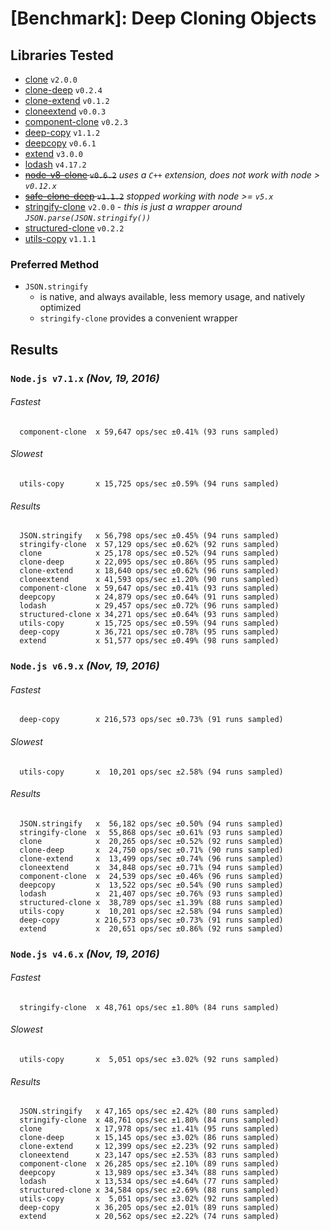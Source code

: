 # [Benchmark]: Deep Cloning Objects

## Libraries Tested

- [clone](https://www.npmjs.com/package/clone) `v2.0.0`
- [clone-deep](https://www.npmjs.com/package/clone-deep) `v0.2.4`
- [clone-extend](https://www.npmjs.com/package/clone-extend) `v0.1.2`
- [cloneextend](https://www.npmjs.com/package/cloneextend) `v0.0.3`
- [component-clone](https://www.npmjs.com/package/component-clone) `v0.2.3`
- [deep-copy](https://www.npmjs.com/package/deep-copy) `v1.1.2`
- [deepcopy](https://www.npmjs.com/package/deepcopy) `v0.6.1`
- [extend](https://www.npmjs.com/package/extend) `v3.0.0`
- [lodash](https://www.npmjs.com/package/lodash) `v4.17.2`
- ~~[node-v8-clone](https://www.npmjs.com/package/node-v8-clone) `v0.6.2`~~ *uses a `C++` extension, does not work with node > `v0.12.x`*
- ~~[safe-clone-deep](https://www.npmjs.com/package/safe-clone-deep) `v1.1.2`~~ *stopped working with node >= `v5.x`*
- [stringify-clone](https://www.npmjs.com/package/stringify-clone) `v2.0.0` - *this is just a wrapper around `JSON.parse(JSON.stringify())`*
- [structured-clone](https://www.npmjs.com/package/structured-clone) `v0.2.2`
- [utils-copy](https://www.npmjs.com/package/utils-copy) `v1.1.1`


### Preferred Method

- `JSON.stringify`
  - is native, and always available, less memory usage, and natively optimized
  - `stringify-clone` provides a convenient wrapper

## Results

### `Node.js v7.1.x` *(Nov, 19, 2016)*

###### Fastest
```
  component-clone  x 59,647 ops/sec ±0.41% (93 runs sampled)
```
###### Slowest
```
  utils-copy       x 15,725 ops/sec ±0.59% (94 runs sampled)
```
###### Results
```
  JSON.stringify   x 56,798 ops/sec ±0.45% (94 runs sampled)
  stringify-clone  x 57,129 ops/sec ±0.62% (92 runs sampled)
  clone            x 25,178 ops/sec ±0.52% (94 runs sampled)
  clone-deep       x 22,095 ops/sec ±0.86% (95 runs sampled)
  clone-extend     x 18,640 ops/sec ±0.62% (96 runs sampled)
  cloneextend      x 41,593 ops/sec ±1.20% (90 runs sampled)
  component-clone  x 59,647 ops/sec ±0.41% (93 runs sampled)
  deepcopy         x 24,879 ops/sec ±0.64% (91 runs sampled)
  lodash           x 29,457 ops/sec ±0.72% (96 runs sampled)
  structured-clone x 34,271 ops/sec ±0.64% (93 runs sampled)
  utils-copy       x 15,725 ops/sec ±0.59% (94 runs sampled)
  deep-copy        x 36,721 ops/sec ±0.78% (95 runs sampled)
  extend           x 51,577 ops/sec ±0.49% (98 runs sampled)
```

### `Node.js v6.9.x` *(Nov, 19, 2016)*

###### Fastest
```
  deep-copy        x 216,573 ops/sec ±0.73% (91 runs sampled)
```
###### Slowest
```
  utils-copy       x  10,201 ops/sec ±2.58% (94 runs sampled)
```
###### Results
```
  JSON.stringify   x  56,182 ops/sec ±0.50% (94 runs sampled)
  stringify-clone  x  55,868 ops/sec ±0.61% (93 runs sampled)
  clone            x  20,265 ops/sec ±0.52% (92 runs sampled)
  clone-deep       x  24,750 ops/sec ±0.71% (90 runs sampled)
  clone-extend     x  13,499 ops/sec ±0.74% (96 runs sampled)
  cloneextend      x  34,848 ops/sec ±0.71% (94 runs sampled)
  component-clone  x  24,539 ops/sec ±0.46% (96 runs sampled)
  deepcopy         x  13,522 ops/sec ±0.54% (90 runs sampled)
  lodash           x  21,407 ops/sec ±0.76% (93 runs sampled)
  structured-clone x  38,789 ops/sec ±1.39% (88 runs sampled)
  utils-copy       x  10,201 ops/sec ±2.58% (94 runs sampled)
  deep-copy        x 216,573 ops/sec ±0.73% (91 runs sampled)
  extend           x  20,651 ops/sec ±0.86% (92 runs sampled)
```

### `Node.js v4.6.x` *(Nov, 19, 2016)*

###### Fastest
```
  stringify-clone  x 48,761 ops/sec ±1.80% (84 runs sampled)
```
###### Slowest
```
  utils-copy       x  5,051 ops/sec ±3.02% (92 runs sampled)
```
###### Results
```
  JSON.stringify   x 47,165 ops/sec ±2.42% (80 runs sampled)
  stringify-clone  x 48,761 ops/sec ±1.80% (84 runs sampled)
  clone            x 17,978 ops/sec ±1.41% (95 runs sampled)
  clone-deep       x 15,145 ops/sec ±3.02% (86 runs sampled)
  clone-extend     x 12,399 ops/sec ±2.23% (92 runs sampled)
  cloneextend      x 23,147 ops/sec ±2.53% (83 runs sampled)
  component-clone  x 26,285 ops/sec ±2.10% (89 runs sampled)
  deepcopy         x 13,989 ops/sec ±3.34% (88 runs sampled)
  lodash           x 13,534 ops/sec ±4.64% (77 runs sampled)
  structured-clone x 34,584 ops/sec ±2.69% (88 runs sampled)
  utils-copy       x  5,051 ops/sec ±3.02% (92 runs sampled)
  deep-copy        x 36,205 ops/sec ±2.01% (89 runs sampled)
  extend           x 20,562 ops/sec ±2.22% (74 runs sampled)
```
